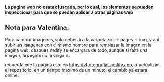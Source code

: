 <b>La pagina web no esata ofuscada, por lo cual, los elementos se pueden inspeccionar para que se puedan aplicar a otras páginas web</b>

## Nota para Valentina: 
Para cambiar imagenes, solo debes ir a la carpeta src -> pages -> img, y ahi subir las imagenes con el mismo nombre para remplazar la imagen en la pagina web, despues netlify se encargara de todo, aunque si falta una imagen, la pagina no la cargara.

recuerda que la pagina esta en https://vtfotografias.netlify.app, al actualizar el repositorio, en un tiempo maximo de un minuto, el cambio ya estara online.
 
